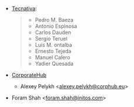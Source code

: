 - [Tecnativa](https://www.tecnativa.com):

  > - Pedro M. Baeza
  > - Antonio Espinosa
  > - Carlos Dauden
  > - Sergio Teruel
  > - Luis M. ontalba
  > - Ernesto Tejeda
  > - Manuel Calero
  > - Yadier Quesada

- [CorporateHub](https://corporatehub.eu/)

  - Alexey Pelykh \<<alexey.pelykh@corphub.eu>\>

- Foram Shah \<<foram.shah@initos.com>\>
